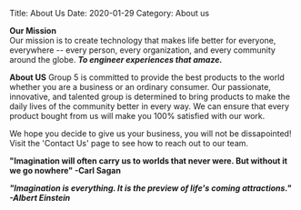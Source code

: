 Title: About Us
Date: 2020-01-29
Category: About us

**Our Mission**  
Our mission is to create technology that makes life better for everyone, everywhere -- every person, every organization, and every community around the globe. ***To engineer experiences that amaze.***  

**About US**
Group 5 is committed to provide the best products to the world whether you are a business or an ordinary consumer. Our passionate, innovative, and talented group is determined to bring products to make the daily lives of the community better in every way. We can ensure that every product bought from us will make you 100% satisfied with our work.


We hope you decide to give us your business, you will not be dissapointed!
Visit the 'Contact Us' page to see how to reach out to our team.

**"Imagination will often carry us to worlds that never were. But without it we go nowhere" -Carl Sagan**

***"Imagination is everything. It is the preview of life's coming attractions." -Albert Einstein***



